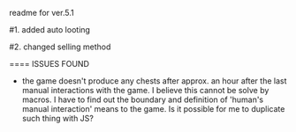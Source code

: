 readme for ver.5.1

#1. added auto looting

#2. changed selling method


====
ISSUES FOUND
  - the game doesn't produce any chests after approx. an hour after the last manual interactions with the game. I believe this cannot be solve by macros. I have to find out the boundary and definition of 'human's manual interaction' means to the game. Is it possible for me to duplicate such thing with JS?
  
